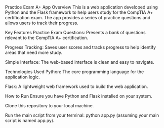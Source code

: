 Practice Exam A+ App
Overview
This is a web application developed using Python and the Flask framework to help users study for the CompTIA A+ certification exam. The app provides a series of practice questions and allows users to track their progress.

Key Features
Practice Exam Questions: Presents a bank of questions relevant to the CompTIA A+ certification.

Progress Tracking: Saves user scores and tracks progress to help identify areas that need more study.

Simple Interface: The web-based interface is clean and easy to navigate.

Technologies Used
Python: The core programming language for the application logic.

Flask: A lightweight web framework used to build the web application.

How to Run
Ensure you have Python and Flask installed on your system.

Clone this repository to your local machine.

Run the main script from your terminal: python app.py (assuming your main script is named app.py).
